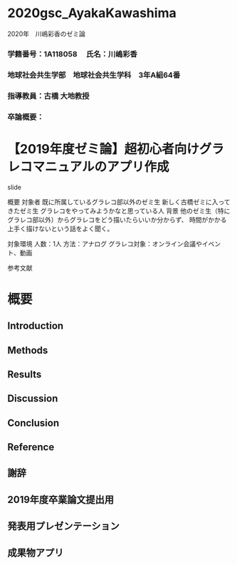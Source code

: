 # 2020gsc_AyakaKawashima
2020年　川嶋彩香のゼミ論
### 学籍番号：1A118058 　氏名：川嶋彩香
### 地球社会共生学部　地球社会共生学科　3年A組64番
### 指導教員：古橋 大地教授
### 卒論概要：

# 【2019年度ゼミ論】超初心者向けグラレコマニュアルのアプリ作成

slide

概要
対象者
既に所属しているグラレコ部以外のゼミ生
新しく古橋ゼミに入ってきたゼミ生
グラレコをやってみようかなと思っている人
背景
他のゼミ生（特にグラレコ部以外）からグラレコをどう描いたらいいか分からず、
時間がかかる上手く描けないという話をよく聞く。

対象環境
人数：1人
方法：アナログ
グラレコ対象：オンライン会議やイベント、動画

参考文献

# 概要
## Introduction
## Methods
## Results
## Discussion
## Conclusion
## Reference
## 謝辞
## 2019年度卒業論文提出用  
## 発表用プレゼンテーション  
## 成果物アプリ
